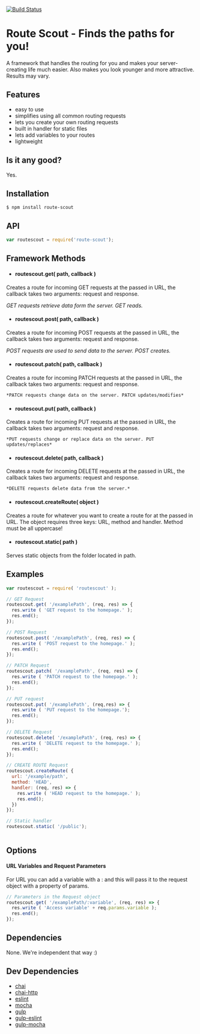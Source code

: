 [![Build Status](https://travis-ci.org/goodwid/routing-framework.svg?branch=master)](https://travis-ci.org/goodwid/routing-framework)


# Route Scout - Finds the paths for you!
A framework that handles the routing for you and makes your server-creating life much easier. Also makes you look younger and more attractive. Results may vary.

## Features

- easy to use
- simplifies using all common routing requests
- lets you create your own routing requests
- built in handler for static files
- lets add variables to your routes
- lightweight

## Is it any good?

Yes.

## Installation
```
$ npm install route-scout
```

## API
```javascript
var routescout = require('route-scout');
```
## Framework Methods

- #### routescout.get( path, callback )
Creates a route for incoming GET requests at the passed in URL, the callback takes two arguments: request and response.

  *GET requests retrieve data form the server. GET reads.*
- #### routescout.post( path, callback )
Creates a route for incoming POST requests at the passed in URL, the callback takes two arguments: request and response.

  *POST requests are used to send data to the server. POST creates.*
- #### routescout.patch( path, callback )
Creates a route for incoming PATCH requests at the passed in URL, the callback takes two arguments: request and response.

    *PATCH requests change data on the server. PATCH updates/modifies*
- #### routescout.put( path, callback )
Creates a route for incoming PUT requests at the passed in URL, the callback takes two arguments: request and response.

    *PUT requests change or replace data on the server. PUT updates/replaces*
- #### routescout.delete( path, callback )
Creates a route for incoming DELETE requests at the passed in URL, the callback takes two arguments: request and response.

    *DELETE requests delete data from the server.*

- #### routescout.createRoute( object )
Creates a route for whatever you want to create a route for at the passed in URL. The object requires three keys: URL, method  and handler. Method must be all uppercase!

- #### routescout.static( path )
Serves static objects from the folder located in path.



## Examples
```javascript
var routescout = require( 'routescout' );

// GET Request
routescout.get( '/examplePath', (req, res) => {
  res.write ( 'GET request to the homepage.' );
  res.end();
});

// POST Request
routescout.post( '/examplePath', (req, res) => {
  res.write ( 'POST request to the homepage.' );
  res.end();
});

// PATCH Request
routescout.patch( '/examplePath', (req, res) => {
  res.write ( 'PATCH request to the homepage.' );
  res.end();
});

// PUT request
routescout.put( '/examplePath', (req,res) => {
  res.write ( 'PUT request to the homepage.');
  res.end();
});

// DELETE Request
routescout.delete( '/examplePath', (req, res) => {
  res.write ( 'DELETE request to the homepage.' );
  res.end();
});

// CREATE ROUTE Request
routescout.createRoute( {
  url: '/example/path',
  method: 'HEAD',
  handler: (req, res) => {
    res.write ( 'HEAD request to the homepage.' );
    res.end();
  })
});

// Static handler
routescout.static( '/public');



```

## Options

#### URL Variables and Request Parameters
For URL you can add a variable with a : and this will pass it to the request object with a property of params.

``` javascript
// Parameters in the Request object
routescout.get( '/examplePath/:variable', (req, res) => {
  res.write ( 'Access variable' + req.params.variable );
  res.end();
});
```




## Dependencies

None. We're independent that way :)

## Dev Dependencies

- [chai](https://www.npmjs.com/package/chai)
- [chai-http](https://www.npmjs.com/search?q=chai-http)
- [eslint](https://www.npmjs.com/package/eslint)
- [mocha](https://www.npmjs.com/package/mocha)
- [gulp](https://www.npmjs.com/package/gulp)
- [gulp-eslint](https://www.npmjs.com/package/gulp-eslint)
- [gulp-mocha](https://www.npmjs.com/package/gulp-mocha)
